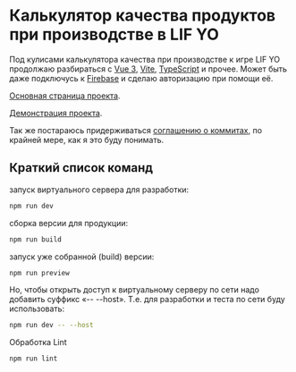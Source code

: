 # Калькулятор качества продуктов при производстве в LIF YO
Под кулисами калькулятора качества при производстве к игре LIF YO продолжаю разбираться с [Vue 3](https://vuejs.org/), [Vite](https://vitejs.dev/), [TypeScript](https://www.typescriptlang.org) и прочее. Может быть даже подключусь к [Firebase](https://firebase.google.com/) и сделаю авторизацию при помощи её.

[Основная страница проекта](https://laboratorynotices.wordpress.com/2023/08/24/vue-3-%d0%ba%d0%b0%d0%bb%d1%8c%d0%ba%d1%83%d0%bb%d1%8f%d1%82%d0%be%d1%80-%d0%ba%d0%b0%d1%87%d0%b5%d1%81%d1%82%d0%b2%d0%b0-%d0%bf%d1%80%d0%be%d0%b8%d0%b7%d0%b2%d0%be%d0%b4%d1%81%d1%82%d0%b2%d0%b0/).

[Демонстрация проекта](https://laboratorynotices.github.io/Vue-LIF-YO-Calculator/).

Так же постараюсь придерживаться [соглашению о коммитах](https://www.conventionalcommits.org), по крайней мере, как я это буду понимать.

## Краткий список команд

запуск виртуального сервера для разработки:
```sh
npm run dev
```

сборка версии для продукции:
```sh
npm run build
```

запуск уже собранной (build) версии:
```sh
npm run preview
```

Но, чтобы открыть доступ к виртуальному серверу по сети надо добавить суффикс «-- --host». Т.е. для разработки и теста по сети буду использовать:

```sh
npm run dev -- --host
```

Обработка Lint
```sh
npm run lint
```
